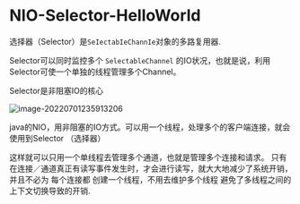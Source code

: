 # NIO-Selector-HelloWorld

选择器（Selector）是`SeIectabIeChannIe`对象的多路复用器.

Selector可以同时监控多个 `SelectableChannel` 的IO状况，也就是说，利用Selector可使一个单独的线程管理多个Channel。

 Selector是非阻塞IO的核心

![image-20220701235913206](C:/Users/wangnaixing/AppData/Roaming/Typora/typora-user-images/image-20220701235913206.png)

java的NIO，用非阻塞的IO方式。可以用一个线程，处理多个的客户端连接，就会使用到Selector （选择器）



这样就可以只用一个单线程去管理多个通道，也就是管理多个连接和请求。 只有在连接／通道真正有读写事件发生时，才会进行读写，就大大地减少了系统开销，并且不必为 每个连接都 创建一个线程，不用去维护多个线程 避免了多线程之间的上下文切换导致的开销.